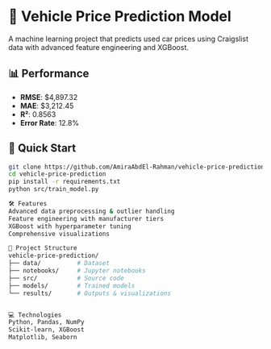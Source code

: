 # 🚗 Vehicle Price Prediction Model

A machine learning project that predicts used car prices using Craigslist data with advanced feature engineering and XGBoost.

## 📊 Performance
- **RMSE**: $4,897.32
- **MAE**: $3,212.45  
- **R²**: 0.8563
- **Error Rate**: 12.8%

## 🚀 Quick Start
```bash
git clone https://github.com/AmiraAbdEl-Rahman/vehicle-price-prediction.git
cd vehicle-price-prediction
pip install -r requirements.txt
python src/train_model.py

🛠️ Features
Advanced data preprocessing & outlier handling
Feature engineering with manufacturer tiers
XGBoost with hyperparameter tuning
Comprehensive visualizations

📁 Project Structure
vehicle-price-prediction/
├── data/          # Dataset
├── notebooks/     # Jupyter notebooks
├── src/           # Source code
├── models/        # Trained models
└── results/       # Outputs & visualizations


💻 Technologies
Python, Pandas, NumPy
Scikit-learn, XGBoost
Matplotlib, Seaborn
